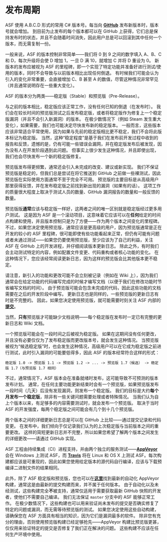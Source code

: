 # 发布周期

ASF 使用 A.B.C.D 形式的常用 C# 版本号。每当向 **[GitHub](https://github.com/JustArchiNET/ArchiSteamFarm/releases)** 发布新版本时，版本号就会增加。 到目前为止发布的每个版本都可以在 GitHub 上获得，它们总是保持发布时的状态，并且不会随着时间消失，因此用户总是可以回滚到其中任何一个版本，而无需复制一份。

一般来说，ASF 的版本控制非常简单——我们将 0 到 9 之间的数字填入 A、B、C 和 D，每次升级将会使 D 增加 1，一旦 D 满 10，就增加 C 并将 D 重设为 0。 新版本的发布应被视为 ASF 的里程碑，即一个实现了特定功能并准备好进行测试/使用的版本，同时不会导致与以前版本相比出现任何倒退。 有时候我们可能会认为引入的变化非常重要，会直接增加 C、B 甚至 A 的数值，尽管这种情况非常罕见（并且通常说明存在一些重大变化）。

ASF 的版本分为两类——稳定版（Stable）和预览版（Pre-Release）。

与之前的版本相比，稳定版应该正常工作，没有任何已知的倒退（在发布时）。 我们会在较长时间的预览版测试之后发布稳定版，或者将稳定版作为修复上一个稳定版漏洞（并且不会引入新漏洞）的版本。 在极少数情况下（例如 Steam 发生重大变化），如果需要，我们也可能决定尽快发布新的稳定版本。 一般而言，这些版本应该非常适合平常使用，因为如果与先前的稳定版相比更不稳定，我们不会将此版本标记为稳定版。 当然，这种“稳定程度”是基于我们在发布前开发过程中收到的报告和反馈，遗憾的是，仍有可能一些错误会漏网，并在稳定版发布后被发现，因为没有人在开发阶段遇到此问题。 但事实上很少发生这种情况，并且即使出现，我们也会尽快发布一个新的稳定版修复。

预览版发布得更频繁，通常还会引入未完成的改变、建议或新实现。 我们不保证预览版是稳定的，但我们总是尝试在将它推送到 GitHub 之前做一些裸测试，因此预览版在实际使用方面通常不至于完全不可用。 预览版的主要目标是从高级用户那里获得反馈，并在发布稳定版之前找到新出现的漏洞（如果有的话）。 这项工作的质量很大程度上取决于测试人员的数量、GitHub 漏洞报告的数量和一般反馈的数量。

预览版版**通常**应该与稳定版一样好，这两者之间的唯一区别就是稳定版经过更多用户测试。 这是因为 ASF 是一个滚动项目，这意味着它应该可以在**任何**给定的时间点构建和使用，并且版本控制只是为了方便——作为两个版本之间变化的里程碑。 不过，如果您决定使用预览版，通常应该是更高级的用户，因为预览版通常是正在开发的较小的 ASF 里程碑，很可能即使有些功能看起来正常，但仍有可能有问题或者未通过测试——如果您仍要使用预览版，至少应该为了自己的利益，关注 ASF 在 GitHub 上的开发进程，并仔细阅读版本更新日志。 除此之外，有时我们会主动测试特定的内容，例如配置文件变更、代码重构或者核心功能的变化。 在这种情况下，您应该经常阅读更新日志，因为这样的预览版会比其他版本更不稳定。

请注意，新引入的功能和更改可能不会立刻被记录（例如在 Wiki 上），因为我们通常会在给定功能的代码编写完成的时候才编写文档（以便于我们在修改功能时节省编写文档的时间）。 由于预览版可能会包含未完成的代码，因此这些功能的文档需要在之后的开发阶段中编写。 更新日志也是同样的，一些预览版的更新日志有时是不完整的。 因此，如果您决定使用预览版，就可能需要时刻关注 ASF 内部的&#8203;**[提交](https://github.com/JustArchiNET/ArchiSteamFarm/commits/master)**。

当然，**只有**预览版才可能缺少文档说明——每个稳定版在发布时一定已有完整的更新日志和 Wiki 文档。

一个预览版可能会在一段时间之后被视为稳定版。 如果在这期间没有任何更改，并且没有必要仅仅为了发布稳定版而更改版本号，就会发生这种情况。 当预览版被视为“候选稳定版”时，也会发生这种情况，高级用户可以在它成为稳定版之前进行测试，此时引入漏洞的可能要低得多，因此 ASF 的版本经常符合这样的形式：

    稳定版 1.0 -> 预览版 1.1 -> 预览版 1.2 -> ... -> 预览版 1.7（候选） -> 稳定版 1.7（与预览版 1.7 相同）
    

不过，通常情况下，ASF 版本会在准备就绪时发布，这可能导致不可预测的版本发布计划。 通常，在任何主要功能更新结束时会有一个预览版，如果预览版发布一段时间（几天）后没有发现漏洞，则发布一个稳定版。 我们的目标是大约**每个月发布一个稳定版**，除非有一些关键问题需要处理或者特殊情况。 当我们认为自上个版本以来，有足够多的内容需要测试时，就会发布一个预览版。 取决于当时 ASF 的开发强度，每两个稳定版之间可能会有几个到十几个预览版。

两个版本之间的详细更新日志总是可以在 GitHub 上比较——通过提交记录和代码变更。 在发布中，我们倾向于仅记录我们认为的上次稳定版与当前版本之间的重要更改。 这样的简短更新日志并不完整，所以如果您希望了解两个版本之间发生的详细更改——请通过 GitHub 实现。

ASF 工程由持续集成（CI）进程支持，并由两个独立的服务测试——**[AppVeyor](https://ci.appveyor.com/project/JustArchi/ArchiSteamFarm)** 会在 Windows 上测试 ASF，而 **[Travis](https://travis-ci.com/JustArchiNET/ArchiSteamFarm)** 将在 Linux 和 OS X 上测试 ASF。每次构建都应该是可重现的，因此如果您使用给定版本的源代码自行编译，应该与下载预编译二进制文件的结果相同。

此外，除了 ASF 稳定版和预览版，您也可以在&#8203;**[这里](https://ci.appveyor.com/project/JustArchi/ArchiSteamFarm)**&#8203;找到最新的自动化 AppVeyor 构建，通常这是由最新的提交构建而来，并不属于任何版本。 由于自动化以及未经测试，这些构建完全**不**被支持，通常仅适用于需要获取最新 GitHub 快照的开发者，使他们不需要自己编译。 我们无法保证 `master` 分支中的 ASF 能够正常工作。 在极少数情况下，这些构建也可以用来验证尚未发布的提交是否确实修复了特定的问题或漏洞，而无需等待预览版的测试。 如果您决定使用这些自动构建，请确保您在 ASF 方面具有相当的知识，因为它们是漏洞最多的软件。 除非您有充分的理由，否则使用预览版构建已经足够抢先——AppVeyor 构建比预览版更甚，仅仅用来验证特定的提交是否修复了我们正在解决的问题。 这些构建不应该在任何生产环境中使用。